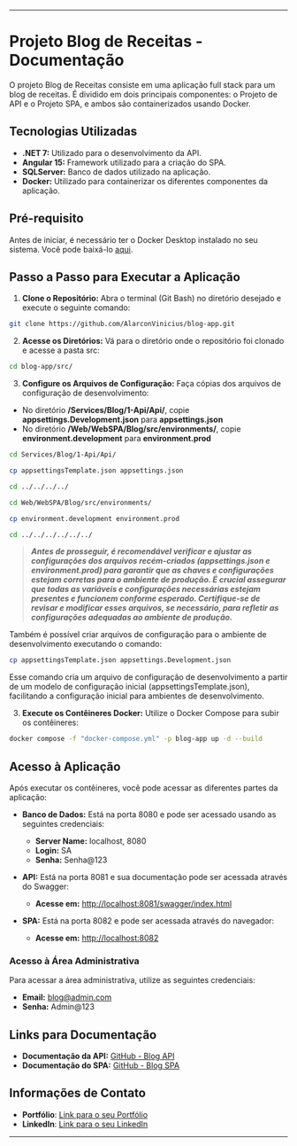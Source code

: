 <hr>

# Projeto Blog de Receitas - Documentação

O projeto Blog de Receitas consiste em uma aplicação full stack para um blog de receitas. É dividido em dois principais componentes: o Projeto de API e o Projeto SPA, e ambos são containerizados usando Docker.

## Tecnologias Utilizadas

- **.NET 7:** Utilizado para o desenvolvimento da API.
- **Angular 15:** Framework utilizado para a criação do SPA.
- **SQLServer:** Banco de dados utilizado na aplicação.
- **Docker:** Utilizado para containerizar os diferentes componentes da aplicação.

## Pré-requisito

Antes de iniciar, é necessário ter o Docker Desktop instalado no seu sistema. Você pode baixá-lo [aqui](https://www.docker.com/products/docker-desktop/).

## Passo a Passo para Executar a Aplicação

1. **Clone o Repositório:**
   Abra o terminal (Git Bash) no diretório desejado e execute o seguinte comando:

```bash
git clone https://github.com/AlarconVinicius/blog-app.git
```

2. **Acesse os Diretórios:**
   Vá para o diretório onde o repositório foi clonado e acesse a pasta src:

```bash 
cd blog-app/src/
```

3. **Configure os Arquivos de Configuração:**
   Faça cópias dos arquivos de configuração de desenvolvimento:

* No diretório **/Services/Blog/1-Api/Api/**, copie **appsettings.Development.json** para **appsettings.json**
* No diretório **/Web/WebSPA/Blog/src/environments/**, copie **environment.development** para **environment.prod**

```bash 
cd Services/Blog/1-Api/Api/

cp appsettingsTemplate.json appsettings.json

cd ../../../../

cd Web/WebSPA/Blog/src/environments/

cp environment.development environment.prod

cd ../../../../../../
```
> ***Antes de prosseguir, é recomendável verificar e ajustar as configurações dos arquivos recém-criados (appsettings.json e environment.prod) para garantir que as chaves e configurações estejam corretas para o ambiente de produção. É crucial assegurar que todas as variáveis e configurações necessárias estejam presentes e funcionem conforme esperado. Certifique-se de revisar e modificar esses arquivos, se necessário, para refletir as configurações adequadas ao ambiente de produção.***

Também é possível criar arquivos de configuração para o ambiente de desenvolvimento executando o comando:

```bash 
cp appsettingsTemplate.json appsettings.Development.json
```
Esse comando cria um arquivo de configuração de desenvolvimento a partir de um modelo de configuração inicial (appsettingsTemplate.json), facilitando a configuração inicial para ambientes de desenvolvimento.

3. **Execute os Contêineres Docker:**
   Utilize o Docker Compose para subir os contêineres:

```bash 
docker compose -f "docker-compose.yml" -p blog-app up -d --build
```

## Acesso à Aplicação

Após executar os contêineres, você pode acessar as diferentes partes da aplicação:

* **Banco de Dados:** Está na porta 8080 e pode ser acessado usando as seguintes credenciais:

  * **Server Name:** localhost, 8080
  * **Login:** SA
  * **Senha:** Senha@123

* **API:** Está na porta 8081 e sua documentação pode ser acessada através do Swagger:
  * **Acesse em:** [http://localhost:8081/swagger/index.html](http://localhost:8081/swagger/index.html)

* **SPA:** Está na porta 8082 e pode ser acessada através do navegador:

  * **Acesse em:** [http://localhost:8082](http://localhost:8081/swagger/index.html)

### Acesso à Área Administrativa

Para acessar a área administrativa, utilize as seguintes credenciais:

- **Email:** blog@admin.com
- **Senha:** Admin@123

## Links para Documentação

* **Documentação da API:** [GitHub - Blog API](https://github.com/AlarconVinicius/blog-app/tree/main/src/Services/Blog)
* **Documentação do SPA:** [GitHub - Blog SPA](https://github.com/AlarconVinicius/blog-app/tree/main/src/Web/WebSPA/Blog)

## Informações de Contato

- **Portfólio**: [Link para o seu Portfólio](https://github.com/AlarconVinicius/)
- **LinkedIn**: [Link para o seu LinkedIn](https://www.linkedin.com/in/vin%C3%ADcius-alarcon-52a8a820a/)

<hr>
